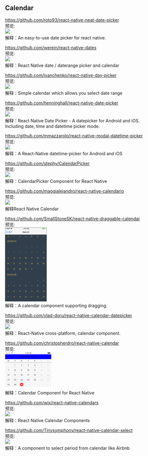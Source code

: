 ## Calendar

https://github.com/roto93/react-native-neat-date-picker<br>
预览:<br>
<img src="https://camo.githubusercontent.com/69b58deaa4f6b6200a936cc057e8bcfdcddbeb8575d884e0acb3a8c29b4b2250/68747470733a2f2f692e696d6775722e636f6d2f7a5975556837792e676966" width="19%"/>
<br>
解释：An easy-to-use date picker for react native.
<br>



https://github.com/werein/react-native-dates<br>
预览:<br>
<img src="https://camo.githubusercontent.com/29a801c478830323ae31c2542cc12b57cd659525/687474703a2f2f692e67697068792e636f6d2f595571794b516f654e733276362e676966" width="27%"/>
<br>
解释：React Native date / daterange picker and calendar
<br>


https://github.com/ivanchenko/react-native-day-picker<br>
预览:<br>
<img src="https://github.com/ivanchenko/react-native-day-picker/raw/master/example-day-picker.gif?raw=true" width="27%"/>
<br>
解释：Simple calendar which allows you select date range
<br>


https://github.com/henninghall/react-native-date-picker<br>
预览:<br>
<img src="https://github.com/henninghall/react-native-date-picker/raw/master/docs/react-native-date-picker-android.gif" width="27%"/>
<br>
解释：React Native Date Picker - A datepicker for Android and iOS. Including date, time and datetime picker mode.
<br>

https://github.com/mmazzarolo/react-native-modal-datetime-picker<br>
预览:<br>
<img src="https://github.com/mmazzarolo/react-native-modal-datetime-picker/raw/master/.github/images/datetimepicker-android.gif" width="27%"/>
<br>
解释：A React-Native datetime-picker for Android and iOS
<br>

https://github.com/stephy/CalendarPicker<br>
预览:<br>
<img src="https://raw.githubusercontent.com/stephy/CalendarPicker/master/assets/basic-react-native-calendar-picker.gif" width="27%"/>
<br>
解释：CalendarPicker Component for React Native
<br>

https://github.com/maggialejandro/react-native-calendario<br>
预览:<br>
<img src="https://camo.githubusercontent.com/aba11795399ac09b50db2470dfc211d4e0f5333a/68747470733a2f2f6d656469612e67697068792e636f6d2f6d656469612f65753866464347337273334945597779596b2f67697068792e676966" width="27%"/>
<br>
解释React Native Calendar
<br>

https://github.com/SmallStoneSK/react-native-draggable-calendar<br>
预览:<br>
<img src="https://github.com/SmallStoneSK/react-native-draggable-calendar/raw/master/picture/demo3.gif" width="27%"/>
<br>
解释：A calendar component supporting dragging.
<br>

https://github.com/vlad-doru/react-native-calendar-datepicker<br>
预览:<br>
<img src="https://github.com/vlad-doru/react-native-calendar-datepicker/raw/master/demo.gif?raw=true" width="27%"/>
<br>
解释：React-Native cross-platform, calendar component.
<br>

https://github.com/christopherdro/react-native-calendar<br>
预览:<br>
<img src="https://github.com/christopherdro/react-native-calendar/raw/master/images/calendarControls.png" width="30%"/>
<br>
解释：Calendar Component for React Native
<br>


https://github.com/wix/react-native-calendars<br>
预览:<br>
<img src="https://github.com/wix-private/wix-react-native-calendar/raw/master/demo/assets/calendar.gif?raw=true" width="30%"/>
<br>
解释：React Native Calendar Components
<br>


https://github.com/Tinysymphony/react-native-calendar-select<br>
预览:<br>
<img src="https://github.com/Tinysymphony/react-native-calendar-select/raw/master/GIF/ios-zh.gif" width="25%"/>
<br>
解释：A component to select period from calendar like Airbnb
<br>
